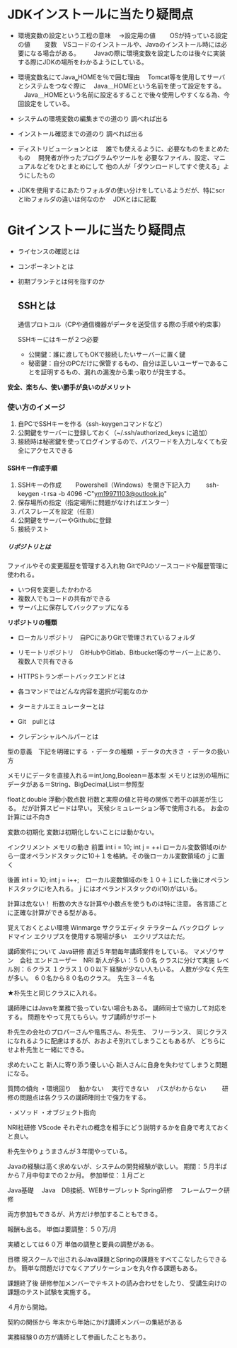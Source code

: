 # JDKインストールに当たり疑問点
 - 環境変数の設定という工程の意味
  　→設定用の値
  　　OSが持っている設定の値
  　　変数　VSコードのインストールや、Javaのインストール時には必要になる場合がある。
  　　Javaの際に環境変数を設定したのは後々に実装する際にJDKの場所をわかるようにしている。

 - 環境変数名にてJava‗HOMEを％で囲む理由
  　Tomcat等を使用してサーバとシステムをつなぐ際に
  　Java＿HOMEという名前を使って設定をする。
  　Java＿HOMEという名前に設定るすることで後々使用しやすくなる為、今回設定をしている。

 - システムの環境変数の編集までの道のり
   調べれば出る

 - インストール確認までの道のり
    調べれば出る
 
 - ディストリビューションとは
  　誰でも使えるように、必要なものをまとめたもの
  　開発者が作ったプログラムやツールを
必要なファイル、設定、マニュアルなどをひとまとめにして
他の人が「ダウンロードしてすぐ使える」ようにしたもの

 - JDKを使用するにあたりフォルダの使い分けをしているようだが、特にscrとlibフォルダの違いは何なのか
  　JDKとはに記載

# Gitインストールに当たり疑問点
 - ライセンスの確認とは 
 - コンポーネントとは
 - 初期ブランチとは何を指すのか
 
   ## SSHとは
     通信プロトコル（CPや通信機器がデータを送受信する際の手順や約束事）

     SSHキーにはキーが２つ必要
     - 公開鍵：誰に渡してもOKで接続したいサーバーに置く鍵
     - 秘密鍵：自分のPCだけに保管するもの、自分は正しいユーザーであることを証明するもの、漏れの漏洩から乗っ取りが発生する。
  
  __安全、楽ちん、使い勝手が良いのがメリット__

  ### 使い方のイメージ
   1. 自PCでSSHキーを作る（ssh-keygenコマンドなど）
   2. 公開鍵をサーバーに登録しておく（~/.ssh/authorized_keys に追加）
   3. 接続時は秘密鍵を使ってログインするので、パスワードを入力しなくても安全にアクセスできる
   
  #### SSHキー作成手順
   1. SSHキーの作成
   　　Powershell（Windows）を開き下記入力
   　　 ssh-keygen -t rsa -b 4096 -C"ym19971103@outlook.jp"   　　
   2. 保存場所の指定（指定場所に問題がなければエンター）
   3. パスフレーズを設定（任意）
   4. 公開鍵をサーバーやGithubに登録
   5. 接続テスト
   
  ##### リポジトリとは
  ファイルやその変更履歴を管理する入れ物
  GitでPJのソースコードや履歴管理に使われる。
  - いつ何を変更したかわかる
  - 複数人でもコードの共有ができる
  - サーバ上に保存してバックアップになる
  
  __リポジトリの種類__
  - ローカルリポジトリ　自PCにありGitで管理されているフォルダ
  - リモートリポジトリ　GitHubやGitlab、Bitbucket等のサーバー上にあり、複数人で共有できる
  
  

 - HTTPSトランポートバックエンドとは
 - 各コマンドではどんな内容を選択が可能なのか
 - ターミナルエミュレーターとは
 - Git　pullとは
 - クレデンシャルヘルパーとは

型の意義　下記を明確にする
・データの種類
・データの大きさ
・データの扱い方

メモリにデータを直接入れる＝int,long,Boolean＝基本型
メモリとは別の場所にデータがある＝String、BigDecimal,List＝参照型

floatとdouble
浮動小数点数
桁数と実際の値と符号の関係で若干の誤差が生じる。
だが計算スピードは早い。
天候シミュレーション等で使用される。
お金の計算には不向き

変数の初期化
変数は初期化しないことには動かない。

インクリメント
メモリの動き
前置
int i = 10;
int j = ++i  ローカル変数領域のiから一度オペランドスタックに10＋１を格納。その後ローカル変数領域のｊに置く

後置
int i = 10;
int j = i++;　ローカル変数領域のiを１０＋１にした後にオペランドスタックにiを入れる。ｊにはオペランドスタックのi(10)がはいる。

計算は危ない！
桁数の大きな計算や小数点を使うものは特に注意。
各言語ごとに正確な計算ができる型がある。

覚えておくとよい環境
Winmarge
サクラエディタ
テラターム
バックログ
レッドマイン
エクリプスを使用する現場が多い　エクリプスはただ。



講師案件について
Java研修
直近５年間毎年講師案件をしている。
マメゾウサン　会社
エンドユーザー　NRI
新人が多い：５００名
クラスに分けて実施
レベル別：６クラス
１クラス１００以下
経験が少ない人もいる。
人数が少なく先生が多い。
６０名から８０名のクラス。　先生３－４名

★朴先生と同じクラスに入れる。

講師陣にはJavaを業務で扱っていない場合もある。
講師同士で協力して対応をする。
問題をやって見てもらい。サブ講師がサポート

朴先生の会社のプロパーさんや竜馬さん、朴先生、
フリーランス、
同じクラスになれるように配慮はするが、おおよそ別れてしまうこともあるが、
どちらにせよ朴先生と一緒にできる。

求めたいこと
新人に寄り添う優しい心
新人さんに自身を失わせてしまうと問題になる。

質問の傾向
・環境回り
　動かない
　実行できない
　パスがわからない
　
　研修の問題点は各クラスの講師陣同士で強力をする。

・メソッド
・オブジェクト指向

NRI社研修
VScode
それぞれの概念を相手にどう説明するかを自身で考えておくと良い。





朴先生やりょうまさんが３年間やっている。

Javaの経験は高く求めないが、システムの開発経験が欲しい。
期間：５月半ばから７月中旬までの２か月。
参加単位：１月ごと

Java基礎
　Java　DB接続、WEBサーブレット
Spring研修
　フレームワーク研修

両方参加もできるが、片方だけ参加することもできる。

報酬も出る。
単価は要調整：５０万/月

実績としては６０万
単価の調整と要員の調整がある。

目標
現スクールで出されるJava課題とSpringの課題をすべてこなしたらできるか。
簡単な問題だけでなくアプリケーションを丸々作る課題もある。

課題終了後
研修参加メンバーでテキストの読み合わせをしたり、
受講生向けの課題のテスト試験を実施する。

４月から開始。

契約の関係から
年末から年始にかけ講師メンバーの集結がある

実務経験０の方が講師として参画したこともあり。

